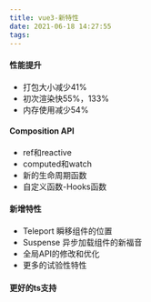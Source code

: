 ```yaml
---
title: vue3-新特性
date: 2021-06-18 14:27:55
tags:
---
```

#### 性能提升
- 打包大小减少41%
- 初次渲染快55%，133%
- 内存使用减少54%

#### Composition API
- ref和reactive
- computed和watch
- 新的生命周期函数
- 自定义函数-Hooks函数

#### 新增特性
- Teleport 瞬移组件的位置
- Suspense 异步加载组件的新福音
- 全局API的修改和优化
- 更多的试验性特性

#### 更好的ts支持

